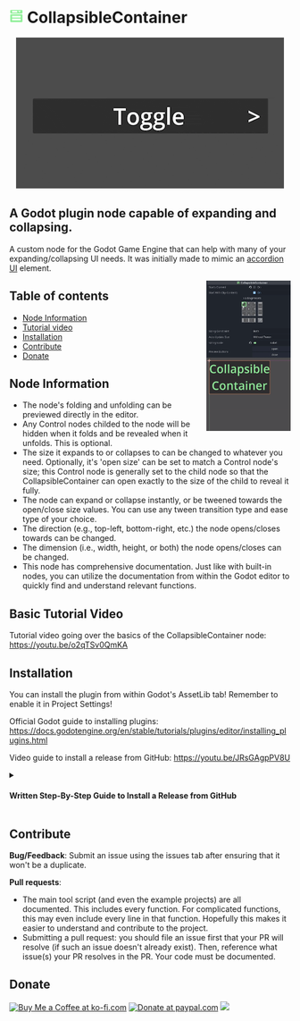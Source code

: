 # <img src="./addons/collapsible_container/collapsible_elements/collapsible_container.svg" alt="drawing" width="25" style="padding-top: 20px;"/> CollapsibleContainer

<p align="center">
  <img src="https://github.com/ArshvirGoraya/Godot-Collapsible-Container/blob/4c06a8b8fbfd5e76a3a326910aea83fd19c517b0/.github/images/CollapsibleContainer_OpeningClosing.gif" alt="OpeningClosing in Game gif" />
</p>

## A Godot plugin node capable of expanding and collapsing.

A custom node for the Godot Game Engine that can help with many of your expanding/collapsing UI needs. It was initially made to mimic an [accordion UI](https://en.wikipedia.org/wiki/Accordion_(GUI)) element.

  <img align="right" width="30%" src="https://github.com/ArshvirGoraya/Godot-Collapsible-Container/blob/1b77718fdc44a5c53ea29ba6f3ffc579769afb19/.github/images/1.0.0%20showcase.gif" alt="OpeningClosing in Editor gif" />
  
  ## Table of contents
* [Node Information](#node-information)
* [Tutorial video](#basic-tutorial-video)
* [Installation](#installation)
* [Contribute](#contribute)
* [Donate](#donate)
<!-- * [Known Issues](#known-issues) -->

## Node Information
* The node's folding and unfolding can be previewed directly in the editor.
* Any Control nodes childed to the node will be hidden when it folds and be revealed when it unfolds. This is optional.
* The size it expands to or collapses to can be changed to whatever you need. Optionally, it's 'open size' can be set to match a Control node's size; this Control node is generally set to the child node so that the CollapsibleContainer can open exactly to the size of the child to reveal it fully.
* The node can expand or collapse instantly, or be tweened towards the open/close size values. You can use any tween transition type and ease type of your choice.
* The direction (e.g., top-left, bottom-right, etc.) the node opens/closes towards can be changed.
* The dimension (i.e., width, height, or both) the node opens/closes can be changed.
* This node has comprehensive documentation. Just like with built-in nodes, you can utilize the documentation from within the Godot editor to quickly find and understand relevant functions.

## Basic Tutorial Video

Tutorial video going over the basics of the CollapsibleContainer node: <https://youtu.be/o2qTSv0QmKA>
## Installation

You can install the plugin from within Godot's AssetLib tab! Remember to enable it in Project Settings!

Official Godot guide to installing plugins: <https://docs.godotengine.org/en/stable/tutorials/plugins/editor/installing_plugins.html>

Video guide to install a release from GitHub: <https://youtu.be/JRsGAgpPV8U>
 
<details close>
  <summary><h4>Written Step-By-Step Guide to Install a Release from GitHub</h4></summary>
  
  1. In the [releases section](https://github.com/ArshvirGoraya/Godot-Collapsible-Container/releases), find the release which corresponds with your Godot version. If a Godot version is not listed, this plugin likely does not work in that Godot version.
  2. Download the .zip file from the release which corresponds with your Godot version.
  3. Open your Godot project.
  4. Unzip the "addons" folder frin the downloaded .zip file into the project's "res://" directory.
  5. Enable the plugin: Projects -> Project Settings -> Plugins -> Click enable on the CollapsibleContainer plugin.
  6. Done! You can now add the CollapsibleContainer node into your scene tree.
</details>

## Contribute
**Bug/Feedback**: Submit an issue using the issues tab after ensuring that it won't be a duplicate.

**Pull requests**: 
* The main tool script (and even the example projects) are all documented. This includes every function. For complicated functions, this may even include every line in that function. Hopefully this makes it easier to understand and contribute to the project.
* Submitting a pull request: you should file an issue first that your PR will resolve (if such an issue doesn't already exist). Then, reference what issue(s) your PR resolves in the PR. Your code must be documented.

## Donate
<a align="left" href='https://ko-fi.com/Z8Z6NP272' target='_blank'><img height='36' src='https://storage.ko-fi.com/cdn/kofi2.png?v=3' alt='Buy Me a Coffee at ko-fi.com' /></a>
<a href='https://www.paypal.com/donate/?hosted_button_id=6898PNAVV5QRC' target='_blank'><img width='108' src='https://github.com/user-attachments/assets/0b96763f-b586-4abb-9d42-216aab7ccb20' alt='Donate at paypal.com' /></a>
<a href='https://github.com/sponsors/ArshvirGoraya' target='_blank'><img height='30' src='https://github.com/user-attachments/assets/0e5debd6-531b-463a-a67a-e55e85102ddc'/></a>
